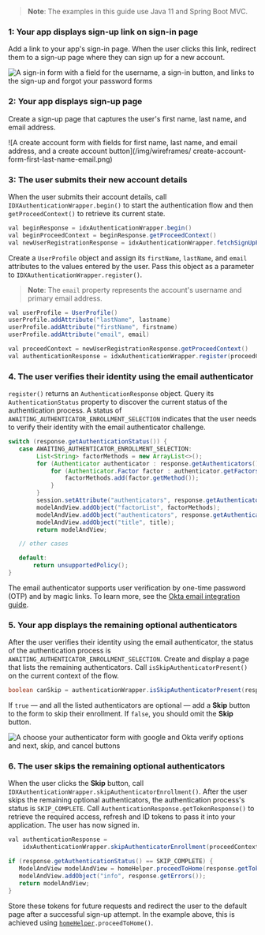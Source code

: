 > **Note**: The examples in this guide use Java 11 and Spring Boot MVC.

### 1: Your app displays sign-up link on sign-in page

Add a link to your app's sign-in page. When the user clicks this link, redirect them to a sign-up page where they can sign up for a new account.

<div class="half wireframe-border">

![A sign-in form with a field for the username, a sign-in button, and links to the sign-up and forgot your password forms](/img/wireframes/sign-in-form-username-only-sign-up-forgot-your-password-links.png)

<!--

Source image: https://www.figma.com/file/YH5Zhzp66kGCglrXQUag2E/%F0%9F%93%8A-Updated-Diagrams-for-Dev-Docs?node-id=3401%3A37178&t=vr9MuCR8C4rCt3hC-1 sign-in-form-username-only-sign-up-forgot-your-password-links
 -->

</div>

### 2: Your app displays sign-up page

Create a sign-up page that captures the user's first name, last name, and email address.

<div class="half wireframe-border">

![A create account form with fields for first name, last name, and email address, and a create account button](/img/wireframes/ create-account-form-first-last-name-email.png)

<!--

Source image: https://www.figma.com/file/YH5Zhzp66kGCglrXQUag2E/%F0%9F%93%8A-Updated-Diagrams-for-Dev-Docs?node-id=3399%3A36911&t=2h5Mmz3COBLhqVzv-1  create-account-form-first-last-name-email
 -->

</div>

### 3: The user submits their new account details

When the user submits their account details, call `IDXAuthenticationWrapper.begin()` to start the authentication flow and then `getProceedContext()` to retrieve its current state.

```java
val beginResponse = idxAuthenticationWrapper.begin()
val beginProceedContext = beginResponse.getProceedContext()
val newUserRegistrationResponse = idxAuthenticationWrapper.fetchSignUpFormValues(beginProceedContext)
```

Create a `UserProfile` object and assign its `firstName`, `lastName`, and `email` attributes to the values entered by the user. Pass this object as a parameter to `IDXAuthenticationWrapper.register()`.

> **Note**: The `email` property represents the account's username and primary email address.

```java
val userProfile = UserProfile()
userProfile.addAttribute("lastName", lastname)
userProfile.addAttribute("firstName", firstname)
userProfile.addAttribute("email", email)

val proceedContext = newUserRegistrationResponse.getProceedContext()
val authenticationResponse = idxAuthenticationWrapper.register(proceedContext, userProfile)
```

### 4. The user verifies their identity using the email authenticator

`register()` returns an `AuthenticationResponse` object. Query its `AuthenticationStatus` property to discover the current status of the authentication process. A status of `AWAITING_AUTHENTICATOR_ENROLLMENT_SELECTION` indicates that the user needs to verify their identity with the email authenticator challenge.

```java
switch (response.getAuthenticationStatus()) {
   case AWAITING_AUTHENTICATOR_ENROLLMENT_SELECTION:
        List<String> factorMethods = new ArrayList<>();
        for (Authenticator authenticator : response.getAuthenticators()) {
            for (Authenticator.Factor factor : authenticator.getFactors()) {
                factorMethods.add(factor.getMethod());
            }
        }
        session.setAttribute("authenticators", response.getAuthenticators());
        modelAndView.addObject("factorList", factorMethods);
        modelAndView.addObject("authenticators", response.getAuthenticators());
        modelAndView.addObject("title", title);
        return modelAndView;

   // other cases

   default:
       return unsupportedPolicy();
}
```

The email authenticator supports user verification by one-time password (OTP) and by magic links. To learn more, see the [Okta email integration guide](/docs/guides/authenticators-okta-email/java/main/#integrate-email-challenge-with-magic-links).

### 5. Your app displays the remaining optional authenticators

After the user verifies their identity using the email authenticator, the status of the authentication process is `AWAITING_AUTHENTICATOR_ENROLLMENT_SELECTION`. Create and display a page that lists the remaining authenticators. Call `isSkipAuthenticatorPresent()` on the current context of the flow.

```java
boolean canSkip = authenticationWrapper.isSkipAuthenticatorPresent(response.getProceedContext());
```

If `true` &mdash; and all the listed authenticators are optional &mdash; add a **Skip** button to the form to skip their enrollment. If `false`, you should omit the **Skip** button.

<div class="half wireframe-border">

![A choose your authenticator form with google and Okta verify options and next, skip, and cancel buttons](/img/wireframes/choose-authenticator-form-google-okta-verify-with-skip-and-cancel.png)

<!--

Source image: https://www.figma.com/file/YH5Zhzp66kGCglrXQUag2E/%F0%9F%93%8A-Updated-Diagrams-for-Dev-Docs?node-id=3401%3A37205&t=vr9MuCR8C4rCt3hC-1 choose-authenticator-form-google-okta-verify-with-skip-and-cancel
 -->

</div>

### 6. The user skips the remaining optional authenticators

When the user clicks the **Skip** button, call `IDXAuthenticationWrapper.skipAuthenticatorEnrollment()`. After the user skips the remaining optional authenticators, the authentication process's status is `SKIP_COMPLETE`. Call `AuthenticationResponse.getTokenResponse()` to retrieve the required access, refresh and ID tokens to pass it into your application. The user has now signed in.

```java
val authenticationResponse =
    idxAuthenticationWrapper.skipAuthenticatorEnrollment(proceedContext)

if (response.getAuthenticationStatus() == SKIP_COMPLETE) {
   ModelAndView modelAndView = homeHelper.proceedToHome(response.getTokenResponse(), session);
   modelAndView.addObject("info", response.getErrors());
   return modelAndView;
}
```

Store these tokens for future requests and redirect the user to the default page after a successful sign-up attempt. In the example above, this is achieved using [`homeHelper`](https://github.com/okta/okta-idx-java/blob/master/samples/embedded-auth-with-sdk/src/main/java/com/okta/spring/example/helpers/HomeHelper.java)`.proceedToHome()`.
